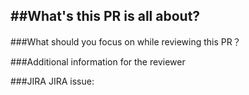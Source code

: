 ##What's this PR is all about?
-------

###What should you focus on while reviewing this PR？


###Additional information for the reviewer
> 
> 

###JIRA
JIRA issue: 
